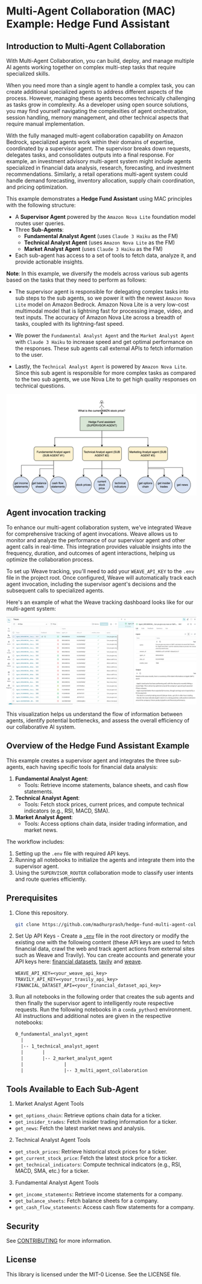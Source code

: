 # Multi-Agent Collaboration (MAC) Example: Hedge Fund Assistant

## Introduction to Multi-Agent Collaboration
With Multi-Agent Collaboration, you can build, deploy, and manage multiple AI agents working together on complex multi-step tasks that require specialized skills.

When you need more than a single agent to handle a complex task, you can create additional specialized agents to address different aspects of the process. However, managing these agents becomes technically challenging as tasks grow in complexity. As a developer using open source solutions, you may find yourself navigating the complexities of agent orchestration, session handling, memory management, and other technical aspects that require manual implementation.

With the fully managed multi-agent collaboration capability on Amazon Bedrock, specialized agents work within their domains of expertise, coordinated by a supervisor agent. The supervisor breaks down requests, delegates tasks, and consolidates outputs into a final response. For example, an investment advisory multi-agent system might include agents specialized in financial data analysis, research, forecasting, and investment recommendations. Similarly, a retail operations multi-agent system could handle demand forecasting, inventory allocation, supply chain coordination, and pricing optimization.

This example demonstrates a **Hedge Fund Assistant** using MAC principles with the following structure:
- A **Supervisor Agent** powered by the `Amazon Nova Lite` foundation model routes user queries.
- Three **Sub-Agents**: 
  - **Fundamental Analyst Agent** (uses `Claude 3 Haiku` as the FM)
  - **Technical Analyst Agent** (uses `Amazon Nova Lite` as the FM)
  - **Market Analyst Agent** (uses `Claude 3 Haiku` as the FM)
- Each sub-agent has access to a set of tools to fetch data, analyze it, and provide actionable insights.

**Note**: In this example, we diversify the models across various sub agents based on the tasks that they need to perform as follows:

  - The supervisor agent is responsible for delegating complex tasks into sub steps to the sub agents, so we power it with the newest `Amazon Nova Lite` model on Amazon Bedrock. Amazon Nova Lite is a very low-cost multimodal model that is lightning fast for processing image, video, and text inputs. The accuracy of Amazon Nova Lite across a breadth of tasks, coupled with its lightning-fast speed.

  - We power the `Fundamental Analyst Agent` and the `Market Analyst Agent` with `Claude 3 Haiku` to increase speed and get optimal performance on the responses. These sub agents call external APIs to fetch information to the user.

  - Lastly, the `Technical Analyst Agent` is powered by `Amazon Nova Lite`. Since this sub agent is responsible for more complex tasks as compared to the two sub agents, we use Nova Lite to get high quality responses on technical questions.

![multi-agent-diagram](3_multi_agent_collaboration/multi-agent-diagram.png)

## Agent invocation tracking

To enhance our multi-agent collaboration system, we've integrated Weave for comprehensive tracking of agent invocations. Weave allows us to monitor and analyze the performance of our supervisor agent and other agent calls in real-time. This integration provides valuable insights into the frequency, duration, and outcomes of agent interactions, helping us optimize the collaboration process.

To set up Weave tracking, you'll need to add your `WEAVE_API_KEY` to the `.env` file in the project root. Once configured, Weave will automatically track each agent invocation, including the supervisor agent's decisions and the subsequent calls to specialized agents.

Here's an example of what the Weave tracking dashboard looks like for our multi-agent system:

![weave-tracking](3_multi_agent_collaboration/weave-tracking.png)

This visualization helps us understand the flow of information between agents, identify potential bottlenecks, and assess the overall efficiency of our collaborative AI system.

## Overview of the Hedge Fund Assistant Example
This example creates a supervisor agent and integrates the three sub-agents, each having specific tools for financial data analysis:
1. **Fundamental Analyst Agent**:
   - Tools: Retrieve income statements, balance sheets, and cash flow statements.
2. **Technical Analyst Agent**:
   - Tools: Fetch stock prices, current prices, and compute technical indicators (e.g., RSI, MACD, SMA).
3. **Market Analyst Agent**:
   - Tools: Access options chain data, insider trading information, and market news.

The workflow includes:
1. Setting up the `.env` file with required API keys.
2. Running all notebooks to initialize the agents and integrate them into the supervisor agent.
3. Using the `SUPERVISOR_ROUTER` collaboration mode to classify user intents and route queries efficiently.

## Prerequisites
1. Clone this repository.
    ```.bash
    git clone https://github.com/madhurprash/hedge-fund-multi-agent-collaboration.git
    ```
1. Set Up API Keys - Create a [`.env`](.env) file in the root directory or modify the existing one with the following content (these API keys are used to fetch financial data, crawl the web and track agent actions from external sites such as Weave and Travily). You can create accounts and generate your API keys here: [financial datasets](https://financialdatasets.ai), [tavily](https://tavily.com) and [weave](https://wandb.ai/site/weave/).
    ```env
    WEAVE_API_KEY=<your_weave_api_key>
    TRAVILY_API_KEY=<your_travily_api_key>
    FINANCIAL_DATASET_API=<your_financial_dataset_api_key>
    ```
1. Run all notebooks in the following order that creates the sub agents and then finally the supervisor agent to intelligently route respective requests. Run the following notebooks in a `conda_python3` environment. All instructions and additional notes are given in the respective notebooks:
    ```
    0_fundamental_analyst_agent
      |
      |-- 1_technical_analyst_agent
      |       |
      |       |-- 2_market_analyst_agent
      |               |
      |               |-- 3_multi_agent_collaboration
    ```


## Tools Available to Each Sub-Agent

1. Market Analyst Agent Tools
   
- `get_options_chain`: Retrieve options chain data for a ticker.
- `get_insider_trades`: Fetch insider trading information for a ticker.
- `get_news`: Fetch the latest market news and analysis.

2. Technical Analyst Agent Tools

- `get_stock_prices`: Retrieve historical stock prices for a ticker.
- `get_current_stock_price`: Fetch the latest stock price for a ticker.
- `get_technical_indicators`: Compute technical indicators (e.g., RSI, MACD, SMA, etc.) for a ticker.

3. Fundamental Analyst Agent Tools

- `get_income_statements`: Retrieve income statements for a company.
- `get_balance_sheets`: Fetch balance sheets for a company.
- `get_cash_flow_statements`: Access cash flow statements for a company.

## Security

See [CONTRIBUTING](CONTRIBUTING.md#security-issue-notifications) for more information.

## License

This library is licensed under the MIT-0 License. See the LICENSE file.




